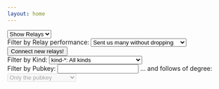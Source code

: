 ```yaml
---
layout: home
---
```


<link rel="stylesheet" href="/assets/css/main.css">
<script src="/assets/js/main.js"></script>

<select name="tab" id="tab" onchange="dirty=true">
  <option value="relays">Show Relays</option>
  <option value="events">Show Events</option>
</select>
<br>

<div id="relay-filters">
  <label for="relay-filter">Filter by Relay performance:</label>
  <select name="relay-filter" id="relay-filter" onchange="dirty=true">
    <option value="sentConnected">Sent us many without dropping</option>
    <option value="sentMany">Sent us many events</option>
    <option value="sent">Sent us events</option>
    <option value="didConnect" default>Accepted WebSocket connection</option>
    <option value="all">All</option>
  </select>
  <br><input id="connectNewRelays" type="button" onclick="connectRelays()" value="Connect new relays!">
</div>
<div id="event-filters">
  <label for="kind-filter">Filter by Kind:</label>
  <select name="kind-filter" id="kind-filter" onchange="dirty=true">
    <option value="all">kind-*: All kinds</option>
    <option value="unknown">kind-?: Stuff we don't handle yet</option>
    <option value="0">kind-0: Metadata</option>
    <option value="1">kind-1: Public Post</option>
    <option value="2">kind-2: Relay Recommendation</option>
    <option value="3">kind-3: Follows List</option>
    <option value="4">kind-4: DM</option>
    <option value="5">kind-5: Deletions</option>
    <option value="6">kind-6: Quoted Boost</option>
    <option value="7">kind-7: Reactions</option>
    <option value="30">kind-30: Chess</option>
    <option value="60">kind-60: Ride Sharing</option>
  </select>
  <br>
  <label for="pubkey-filter">Filter by Pubkey:</label>
  <input type="text" name="pubkey-filter" id="pubkey-filter" onchange="dirty=true">
  <label for="degree-filter">... and follows of degree:</label>
  <select name="degree-filter" id="degree-filter" disabled onchange="dirty=true">
    <option value="0">Only the pubkey</option>
    <option value="1">Follows of the pubkey</option>
    <option value="2">Follows² of the pubkey</option>
    <option value="3">Follows³ of the pubkey</option>
    <option value="4">Follows⁴ of the pubkey</option>
    <option value="5">Follows⁵ of the pubkey</option>
  </select>
</div>
<br>
<div id="output"></div>
